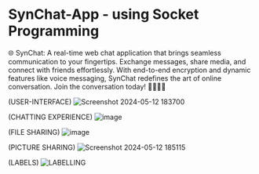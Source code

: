 # SynChat-App - using Socket Programming
🌐 SynChat: A real-time web chat application that brings seamless communication to your fingertips. Exchange messages, share media, and connect with friends effortlessly. With end-to-end encryption and dynamic features like voice messaging, SynChat redefines the art of online conversation. Join the conversation today! 🚀📱💬✨

(USER-INTERFACE)
![Screenshot 2024-05-12 183700](https://github.com/f219066/SynChat-App/assets/152991545/7a45ec08-ee88-4443-981b-f85813671248)


(CHATTING EXPERIENCE)
![image](https://github.com/f219066/SynChat-App/assets/152991545/deaaf95e-bfc5-41ce-accf-611f78d6ffe0)

(FILE SHARING)
![image](https://github.com/f219066/SynChat-App/assets/152991545/2367c4f8-9567-4cdd-981a-b44ac852dff2)


(PICTURE SHARING)
![Screenshot 2024-05-12 185115](https://github.com/f219066/SynChat-App/assets/152991545/baad6295-b132-45b5-86be-5ffb030610c9)


(LABELS)
![LABELLING](https://github.com/f219066/SynChat-App/assets/152991545/8cc908e7-bb93-470a-95d3-18a01152a293)


